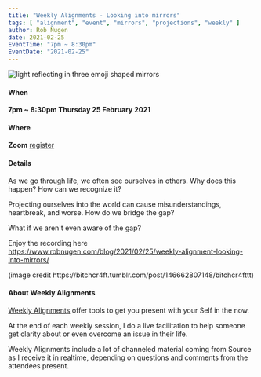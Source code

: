 ```yaml
---
title: "Weekly Alignments - Looking into mirrors"
tags: [ "alignment", "event", "mirrors", "projections", "weekly" ]
author: Rob Nugen
date: 2021-02-25
EventTime: "7pm ~ 8:30pm"
EventDate: "2021-02-25"
---
```


<img
src="//b.robnugen.com/blog/2021/looking_into_mirrors.jpeg"
alt="light reflecting in three emoji shaped mirrors"
class="title" />

#### When

**7pm ~ 8:30pm Thursday 25 February 2021**

#### Where

**Zoom** [register](/weekly-alignments/registration/)

#### Details

As we go through life, we often see ourselves in others.  Why does this happen?  How can we recognize it?

Projecting ourselves into the world can cause misunderstandings, heartbreak, and worse.  How do we bridge the gap?

What if we aren't even aware of the gap?

Enjoy the recording here https://www.robnugen.com/blog/2021/02/25/weekly-alignment-looking-into-mirrors/

<div class="note">(image credit https://bitchcr4ft.tumblr.com/post/146662807148/bitchcr4fttt)</div>

#### About Weekly Alignments

[Weekly Alignments](/weekly-alignments/) offer tools to get you present with your Self in the now.

At the end of each weekly session, I do a live facilitation to help
someone get clarity about or even overcome an issue in their life.

Weekly Alignments include a lot of channeled material coming from
Source as I receive it in realtime, depending on questions and
comments from the attendees present.
